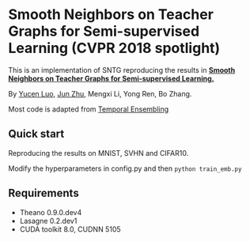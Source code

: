 # Smooth Neighbors on Teacher Graphs for Semi-supervised Learning (CVPR 2018 spotlight)
This is an implementation of SNTG reproducing the results in **<a href="https://arxiv.org/pdf/1711.00258">Smooth Neighbors on Teacher Graphs for Semi-supervised Learning.
</a>**

By [Yucen Luo](http://bigml.cs.tsinghua.edu.cn/~yucen/), [Jun Zhu](http://ml.cs.tsinghua.edu.cn/~jun/index.shtml), Mengxi Li, Yong Ren, Bo Zhang.

Most code is adapted from [Temporal Ensembling](https://github.com/smlaine2/tempens)

## Quick start
Reproducing the results on MNIST, SVHN and CIFAR10.

Modify the hyperparameters in config.py and then ``` python train_emb.py ```

## Requirements 
- Theano 0.9.0.dev4
- Lasagne 0.2.dev1
- CUDA toolkit 8.0, CUDNN 5105


